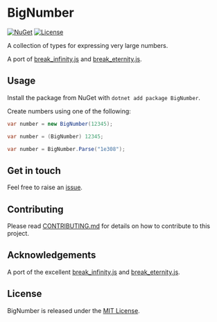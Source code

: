 # BigNumber

[![NuGet](https://img.shields.io/nuget/v/BigNumber?style=for-the-badge)](https://www.nuget.org/packages/BigNumber) [![License](https://img.shields.io/github/license/robertcoltheart/BigNumber?style=for-the-badge)](https://github.com/robertcoltheart/BigNumber/blob/master/LICENSE)

A collection of types for expressing very large numbers.

A port of [break_infinity.js](https://github.com/Patashu/break_infinity.js) and [break_eternity.js](https://github.com/Patashu/break_eternity.js).

## Usage
Install the package from NuGet with `dotnet add package BigNumber`.

Create numbers using one of the following:

```c#
var number = new BigNumber(12345);
```

```c#
var number = (BigNumber) 12345;
```

```c#
var number = BigNumber.Parse("1e308");
```

## Get in touch
Feel free to raise an [issue](https://github.com/robertcoltheart/BigNumber/issues).

## Contributing
Please read [CONTRIBUTING.md](CONTRIBUTING.md) for details on how to contribute to this project.

## Acknowledgements
A port of the excellent [break_infinity.js](https://github.com/Patashu/break_infinity.js) and [break_eternity.js](https://github.com/Patashu/break_eternity.js).

## License
BigNumber is released under the [MIT License](LICENSE).
